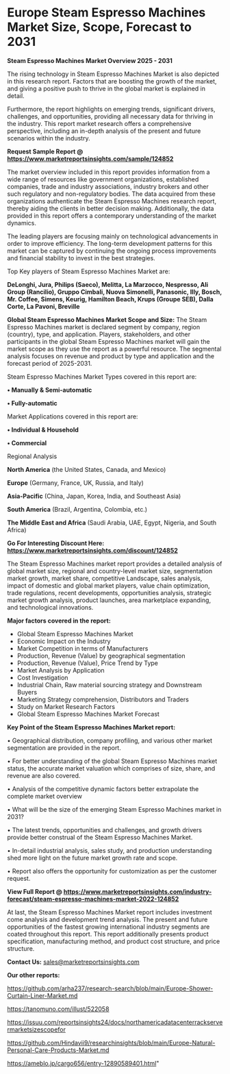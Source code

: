 # Europe Steam Espresso Machines Market Size, Scope, Forecast to 2031

<Strong> Steam Espresso Machines Market Overview 2025 - 2031</strong>

The rising technology in Steam Espresso Machines Market is also depicted in this research report. Factors that are boosting the growth of the market, and giving a positive push to thrive in the global market is explained in detail.

Furthermore, the report highlights on emerging trends, significant drivers, challenges, and opportunities, providing all necessary data for thriving in the industry. This report market research offers a comprehensive perspective, including an in-depth analysis of the present and future scenarios within the industry.

<strong>Request Sample Report @ <a href=https://www.marketreportsinsights.com/sample/124852>https://www.marketreportsinsights.com/sample/124852</a></strong>

The market overview included in this report provides information from a wide range of resources like government organizations, established companies, trade and industry associations, industry brokers and other such regulatory and non-regulatory bodies. The data acquired from these organizations authenticate the Steam Espresso Machines research report, thereby aiding the clients in better decision making. Additionally, the data provided in this report offers a contemporary understanding of the market dynamics.

The leading players are focusing mainly on technological advancements in order to improve efficiency. The long-term development patterns for this market can be captured by continuing the ongoing process improvements and financial stability to invest in the best strategies.

Top Key players of Steam Espresso Machines Market are:

<strong>DeLonghi, Jura, Philips (Saeco), Melitta, La Marzocco, Nespresso, Ali Group (Rancilio), Gruppo Cimbali, Nuova Simonelli, Panasonic, Illy, Bosch, Mr. Coffee, Simens, Keurig, Hamilton Beach, Krups (Groupe SEB), Dalla Corte, La Pavoni, Breville</strong>

<strong><b>Global Steam Espresso Machines Market Scope and Size:</b></strong>
The Steam Espresso Machines market is declared segment by company, region (country), type, and application. Players, stakeholders, and other participants in the global Steam Espresso Machines market will gain the market scope as they use the report as a powerful resource. The segmental analysis focuses on revenue and product by type and application and the forecast period of 2025-2031.

Steam Espresso Machines Market Types covered in this report are:

<strong>• Manually & Semi-automatic

• Fully-automatic</strong>

Market Applications covered in this report are:

<strong>• Individual & Household

• Commercial</strong> 

Regional Analysis

<strong>North America</strong> (the United States, Canada, and Mexico)

<strong>Europe</strong> (Germany, France, UK, Russia, and Italy)

<strong>Asia-Pacific</strong> (China, Japan, Korea, India, and Southeast Asia)

<strong>South America</strong> (Brazil, Argentina, Colombia, etc.)

<strong>The Middle East and Africa</strong> (Saudi Arabia, UAE, Egypt, Nigeria, and South Africa)

<strong>Go For Interesting Discount Here: <a href=https://www.marketreportsinsights.com/discount/124852>https://www.marketreportsinsights.com/discount/124852</a></strong>

The Steam Espresso Machines market report provides a detailed analysis of global market size, regional and country-level market size, segmentation market growth, market share, competitive Landscape, sales analysis, impact of domestic and global market players, value chain optimization, trade regulations, recent developments, opportunities analysis, strategic market growth analysis, product launches, area marketplace expanding, and technological innovations.

<strong><b>Major factors covered in the report:</b></strong>
<ul>
  <li>Global Steam Espresso Machines Market </li>
  <li>Economic Impact on the Industry</li>
  <li>Market Competition in terms of Manufacturers</li>
  <li>Production, Revenue (Value) by geographical segmentation</li>
  <li>Production, Revenue (Value), Price Trend by Type</li>
  <li>Market Analysis by Application</li>
  <li>Cost Investigation</li>
  <li>Industrial Chain, Raw material sourcing strategy and Downstream Buyers</li>
  <li>Marketing Strategy comprehension, Distributors and Traders</li>
  <li>Study on Market Research Factors</li>
  <li>Global Steam Espresso Machines Market Forecast</li>
</ul>

<strong><b>Key Point of the Steam Espresso Machines Market report:</b></strong>

• Geographical distribution, company profiling, and various other market segmentation are provided in the report.

• For better understanding of the global Steam Espresso Machines market status, the accurate market valuation which comprises of size, share, and revenue are also covered.

• Analysis of the competitive dynamic factors better extrapolate the complete market overview

• What will be the size of the emerging Steam Espresso Machines market in 2031?

• The latest trends, opportunities and challenges, and growth drivers provide better construal of the Steam Espresso Machines Market.

• In-detail industrial analysis, sales study, and production understanding shed more light on the future market growth rate and scope.

• Report also offers the opportunity for customization as per the customer request.

<strong><b>View Full Report @ <a href=https://www.marketreportsinsights.com/industry-forecast/steam-espresso-machines-market-2022-124852>https://www.marketreportsinsights.com/industry-forecast/steam-espresso-machines-market-2022-124852</a></b></strong>


At last, the Steam Espresso Machines Market report includes investment come analysis and development trend analysis. The present and future opportunities of the fastest growing international industry segments are coated throughout this report. This report additionally presents product specification, manufacturing method, and product cost structure, and price structure.

<strong>Contact Us:</strong>
sales@marketreportsinsights.com

<strong>Our other reports:</strong>

<a href=https://github.com/arha237/research-search/blob/main/Europe-Shower-Curtain-Liner-Market.md>https://github.com/arha237/research-search/blob/main/Europe-Shower-Curtain-Liner-Market.md</a>

<a href=https://tanomuno.com/illust/522058>https://tanomuno.com/illust/522058</a>

<a href=https://issuu.com/reportsinsights24/docs/northamericadatacenterrackservermarketsizescopefor>https://issuu.com/reportsinsights24/docs/northamericadatacenterrackservermarketsizescopefor</a>

<a href=https://github.com/Hindavii9/researchinsights/blob/main/Europe-Natural-Personal-Care-Products-Market.md>https://github.com/Hindavii9/researchinsights/blob/main/Europe-Natural-Personal-Care-Products-Market.md</a>

<a href=https://ameblo.jp/cargo656/entry-12890589401.html>https://ameblo.jp/cargo656/entry-12890589401.html</a>"
